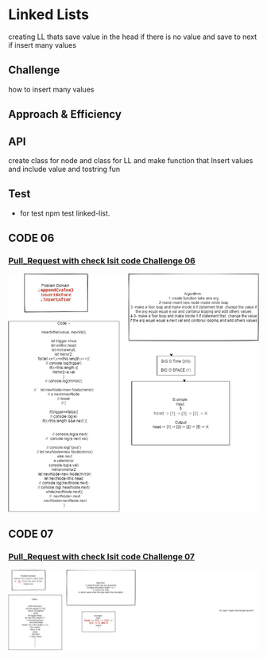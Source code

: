 #  Linked Lists
creating LL thats save value in the head if there is no value and save to next if insert many values
## Challenge
how to insert many values
## Approach & Efficiency
## API
<!-- Embedded whiteboard image -->
create class for node and class for LL and make function that Insert values and include value and tostring fun 
## Test 
* for test  npm test linked-list.

## CODE 06
### [Pull_Request with check lsit code Challenge 06](https://github.com/ayoubkandah/data-structures-and-algorithms/pull/20)
![code06](./code06.png)
## CODE 07
### [Pull_Request with check lsit code Challenge 07](https://github.com/ayoubkandah/data-structures-and-algorithms/pull/22)
![code07](./code07.png)
